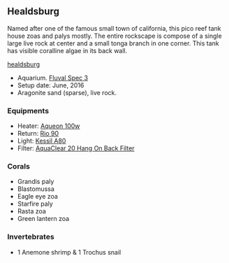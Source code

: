 ## Healdsburg 

Named after one of the famous small town of california, this pico reef tank house zoas and palys mostly. The entire rockscape is compose of a single large live rock at center and a small tonga branch in one corner. This tank has visible coralline algae in its back wall.

[healdsburg](./healdsburg.jpg)

- Aquarium. [Fluval Spec 3](https://www.amazon.com/Fluval-Spec-Aquarium-2-6-Gallon-Black/dp/B009K0ZKAQ)
- Setup date: June, 2016
- Aragonite sand (sparse), live rock.

### Equipments

- Heater: [Aqueon 100w]()
- Return: [Rio 90]()
- Light: [Kessil A80]()
- Filter: [AquaClear 20 Hang On Back Filter]()

### Corals

- Grandis paly
- Blastomussa
- Eagle eye zoa
- Starfire paly
- Rasta zoa
- Green lantern zoa	

### Invertebrates

- 1 Anemone shrimp & 1 Trochus snail

